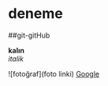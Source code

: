 # deneme
##git-gitHub

**kalın** </br>
*italik*

![fotoğraf](foto linki)
[Google](http://www.google.com.tr)
